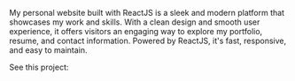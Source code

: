 
My personal website built with ReactJS is a sleek and modern platform that showcases my work and skills. With a clean design and smooth user experience, it offers visitors an engaging way to explore my portfolio, resume, and contact information. Powered by ReactJS, it's fast, responsive, and easy to maintain.

See this project:
